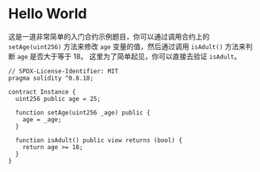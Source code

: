 # Hello World

这是一道非常简单的入门合约示例题目，你可以通过调用合约上的 `setAge(uint256)` 方法来修改 `age` 变量的值，然后通过调用 `isAdult()` 方法来判断 `age` 是否大于等于 18。
这里为了简单起见，你可以直接去验证 `isAdult`。

```sol
// SPDX-License-Identifier: MIT
pragma solidity ^0.8.18;

contract Instance {
  uint256 public age = 25;

  function setAge(uint256 _age) public {
    age = _age;
  }

  function isAdult() public view returns (bool) {
    return age >= 18;
  }
}
```